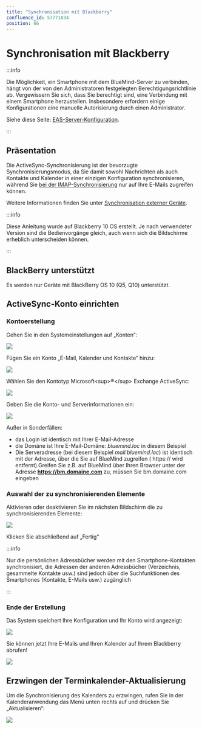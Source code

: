 ```yaml
---
title: "Synchronisation mit Blackberry"
confluence_id: 57771034
position: 66
---
```

# Synchronisation mit Blackberry


:::info

Die Möglichkeit, ein Smartphone mit dem BlueMind-Server zu verbinden, hängt von der von den Administratoren festgelegten Berechtigungsrichtlinie ab. Vergewissern Sie sich, dass Sie berechtigt sind, eine Verbindung mit einem Smartphone herzustellen. Insbesondere erfordern einige Konfigurationen eine manuelle Autorisierung durch einen Administrator.

Siehe diese Seite: [EAS-Server-Konfiguration](/Guide_de_l_administrateur/BlueMind_et_mobilité/Configuration_du_serveur_EAS/).

:::

## Präsentation

Die ActiveSync-Synchronisierung ist der bevorzugte Synchronisierungsmodus, da Sie damit sowohl Nachrichten als auch Kontakte und Kalender in einer einzigen Konfiguration synchronisieren, während Sie [bei der IMAP-Synchronisierung](/old/Guide_de_l_utilisateur/Configuration_des_périphériques_mobiles/Synchronisation_avec_Blackberry/Synchronisation_IMAP_du_Blackberry/) nur auf Ihre E-Mails zugreifen können.

Weitere Informationen finden Sie unter [Synchronisation externer Geräte](/old/Guide_de_l_utilisateur/Configuration_des_périphériques_mobiles/).


:::info

Diese Anleitung wurde auf Blackberry 10 OS erstellt. Je nach verwendeter Version sind die Bedienvorgänge gleich, auch wenn sich die Bildschirme erheblich unterscheiden können.

:::

## BlackBerry unterstützt

Es werden nur Geräte mit BlackBerry OS 10 (Q5, Q10) unterstützt.

## ActiveSync-Konto einrichten

### Kontoerstellung

Gehen Sie in den Systemeinstellungen auf „Konten“:

![](../../../../attachments/57771034/57771054.png)

Fügen Sie ein Konto „E-Mail, Kalender und Kontakte“ hinzu:

![](../../../../attachments/57771034/57771053.png)

Wählen Sie den Kontotyp Microsoft&lt;sup>®&lt;/sup> Exchange ActiveSync:

![](../../../../attachments/57771034/57771052.png)

Geben Sie die Konto- und Serverinformationen ein:

![](../../../../attachments/57771034/57771044.png)

Außer in Sonderfällen:

- das Login ist identisch mit Ihrer E-Mail-Adresse
- die Domäne ist Ihre E-Mail-Domäne: *bluemind.loc* in diesem Beispiel
- Die Serveradresse (bei diesem Beispiel *mail.bluemind.loc*) ist identisch mit der Adresse, über die Sie auf BlueMind zugreifen ( https:// wird entfernt).Greifen Sie z.B. auf BlueMind über Ihren Browser unter der Adresse **https://bm.domaine.com** zu, müssen Sie bm.domaine.com eingeben


### Auswahl der zu synchronisierenden Elemente

Aktivieren oder deaktivieren Sie im nächsten Bildschirm die zu synchronisierenden Elemente:

![](../../../../attachments/57771034/57771049.png)

Klicken Sie abschließend auf „Fertig“


:::info

Nur die persönlichen Adressbücher werden mit den Smartphone-Kontakten synchronisiert, die Adressen der anderen Adressbücher (Verzeichnis, gesammelte Kontakte usw.) sind jedoch über die Suchfunktionen des Smartphones (Kontakte, E-Mails usw.) zugänglich

:::

### Ende der Erstellung

Das System speichert Ihre Konfiguration und Ihr Konto wird angezeigt:

![](../../../../attachments/57771034/57771045.png)

Sie können jetzt Ihre E-Mails und Ihren Kalender auf Ihrem Blackberry abrufen!

![](../../../../attachments/57771034/57771046.png)

## Erzwingen der Terminkalender-Aktualisierung

Um die Synchronisierung des Kalenders zu erzwingen, rufen Sie in der Kalenderanwendung das Menü unten rechts auf und drücken Sie „Aktualisieren“:

![](../../../../attachments/57771034/57771036.png)


 

 

 

 

